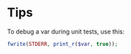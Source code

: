 # Tips

To debug a var during unit tests, use this:

~~~php
fwrite(STDERR, print_r($var, true));
~~~
